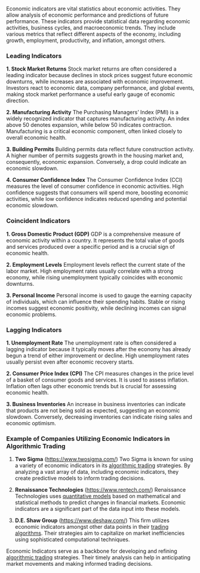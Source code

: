 Economic indicators are vital statistics about economic activities. They allow analysis of economic performance and predictions of future performance. These indicators provide statistical data regarding economic activities, business cycles, and macroeconomic trends. They include various metrics that reflect different aspects of the economy, including growth, employment, productivity, and inflation, amongst others.

### Leading Indicators

**1. Stock Market Returns**
Stock market returns are often considered a leading indicator because declines in stock prices suggest future economic downturns, while increases are associated with economic improvement. Investors react to economic data, company performance, and global events, making stock market performance a useful early gauge of economic direction.

**2. Manufacturing Activity**
The Purchasing Managers’ Index (PMI) is a widely recognized indicator that captures manufacturing activity. An index above 50 denotes expansion, while below 50 indicates contraction. Manufacturing is a critical economic component, often linked closely to overall economic health.

**3. Building Permits**
Building permits data reflect future construction activity. A higher number of permits suggests growth in the housing market and, consequently, economic expansion. Conversely, a drop could indicate an economic slowdown.

**4. Consumer Confidence Index**
The Consumer Confidence Index (CCI) measures the level of consumer confidence in economic activities. High confidence suggests that consumers will spend more, boosting economic activities, while low confidence indicates reduced spending and potential economic slowdown.

### Coincident Indicators

**1. Gross Domestic Product (GDP)**
GDP is a comprehensive measure of economic activity within a country. It represents the total value of goods and services produced over a specific period and is a crucial sign of economic health. 

**2. Employment Levels**
Employment levels reflect the current state of the labor market. High employment rates usually correlate with a strong economy, while rising unemployment typically coincides with economic downturns.

**3. Personal Income**
Personal income is used to gauge the earning capacity of individuals, which can influence their spending habits. Stable or rising incomes suggest economic positivity, while declining incomes can signal economic problems.

### Lagging Indicators

**1. Unemployment Rate**
The unemployment rate is often considered a lagging indicator because it typically moves after the economy has already begun a trend of either improvement or decline. High unemployment rates usually persist even after economic recovery starts.

**2. Consumer Price Index (CPI)**
The CPI measures changes in the price level of a basket of consumer goods and services. It is used to assess inflation. Inflation often lags other economic trends but is crucial for assessing economic health.

**3. Business Inventories**
An increase in business inventories can indicate that products are not being sold as expected, suggesting an economic slowdown. Conversely, decreasing inventories can indicate rising sales and economic optimism.

### Example of Companies Utilizing Economic Indicators in Algorithmic Trading

1. **Two Sigma** (https://www.twosigma.com/)
Two Sigma is known for using a variety of economic indicators in its [algorithmic trading](../a/algorithmic_trading.md) strategies. By analyzing a vast array of data, including economic indicators, they create predictive models to inform trading decisions.

2. **Renaissance Technologies** (https://www.rentech.com/)
Renaissance Technologies uses [quantitative models](../q/quantitative_models.md) based on mathematical and statistical methods to predict changes in financial markets. Economic indicators are a significant part of the data input into these models.

3. **D.E. Shaw Group** (https://www.deshaw.com/)
This firm utilizes economic indicators amongst other data points in their [trading algorithms](../t/trading_algorithms.md). Their strategies aim to capitalize on market inefficiencies using sophisticated computational techniques.

Economic Indicators serve as a backbone for developing and refining [algorithmic trading](../a/algorithmic_trading.md) strategies. Their timely analysis can help in anticipating market movements and making informed trading decisions.